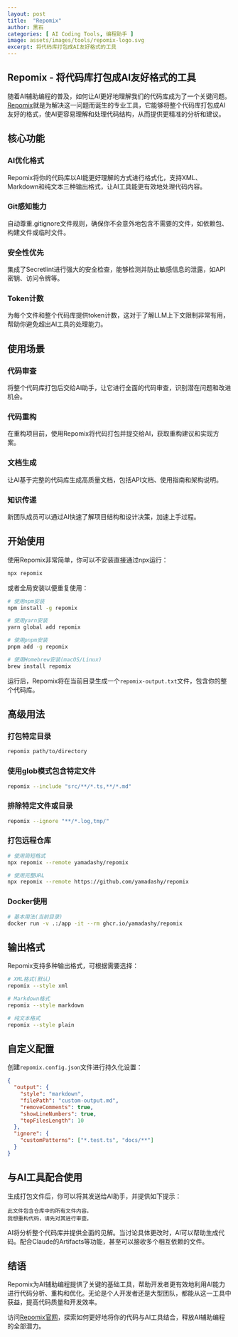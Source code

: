 ```yaml
---
layout: post
title:  "Repomix"
author: 黑石
categories: [ AI Coding Tools, 编程助手 ]
image: assets/images/tools/repomix-logo.svg
excerpt: 将代码库打包成AI友好格式的工具
---
```


## Repomix - 将代码库打包成AI友好格式的工具

随着AI辅助编程的普及，如何让AI更好地理解我们的代码库成为了一个关键问题。[Repomix](https://repomix.com/)就是为解决这一问题而诞生的专业工具，它能够将整个代码库打包成AI友好的格式，使AI更容易理解和处理代码结构，从而提供更精准的分析和建议。

## 核心功能

### AI优化格式

Repomix将你的代码库以AI能更好理解的方式进行格式化，支持XML、Markdown和纯文本三种输出格式，让AI工具能更有效地处理代码内容。

### Git感知能力

自动尊重.gitignore文件规则，确保你不会意外地包含不需要的文件，如依赖包、构建文件或临时文件。

### 安全性优先

集成了Secretlint进行强大的安全检查，能够检测并防止敏感信息的泄露，如API密钥、访问令牌等。

### Token计数

为每个文件和整个代码库提供token计数，这对于了解LLM上下文限制非常有用，帮助你避免超出AI工具的处理能力。

## 使用场景

### 代码审查

将整个代码库打包后交给AI助手，让它进行全面的代码审查，识别潜在问题和改进机会。

### 代码重构

在重构项目前，使用Repomix将代码打包并提交给AI，获取重构建议和实现方案。

### 文档生成

让AI基于完整的代码库生成高质量文档，包括API文档、使用指南和架构说明。

### 知识传递

新团队成员可以通过AI快速了解项目结构和设计决策，加速上手过程。

## 开始使用

使用Repomix非常简单，你可以不安装直接通过npx运行：

```bash
npx repomix
```

或者全局安装以便重复使用：

```bash
# 使用npm安装
npm install -g repomix

# 使用yarn安装
yarn global add repomix

# 使用pnpm安装
pnpm add -g repomix

# 使用Homebrew安装(macOS/Linux)
brew install repomix
```

运行后，Repomix将在当前目录生成一个`repomix-output.txt`文件，包含你的整个代码库。

## 高级用法

### 打包特定目录

```bash
repomix path/to/directory
```

### 使用glob模式包含特定文件

```bash
repomix --include "src/**/*.ts,**/*.md"
```

### 排除特定文件或目录

```bash
repomix --ignore "**/*.log,tmp/"
```

### 打包远程仓库

```bash
# 使用简短格式
npx repomix --remote yamadashy/repomix

# 使用完整URL
npx repomix --remote https://github.com/yamadashy/repomix
```

### Docker使用

```bash
# 基本用法(当前目录)
docker run -v .:/app -it --rm ghcr.io/yamadashy/repomix
```

## 输出格式

Repomix支持多种输出格式，可根据需要选择：

```bash
# XML格式(默认)
repomix --style xml

# Markdown格式
repomix --style markdown

# 纯文本格式
repomix --style plain
```

## 自定义配置

创建`repomix.config.json`文件进行持久化设置：

```json
{
  "output": {
    "style": "markdown",
    "filePath": "custom-output.md",
    "removeComments": true,
    "showLineNumbers": true,
    "topFilesLength": 10
  },
  "ignore": {
    "customPatterns": ["*.test.ts", "docs/**"]
  }
}
```

## 与AI工具配合使用

生成打包文件后，你可以将其发送给AI助手，并提供如下提示：

```
此文件包含仓库中的所有文件内容。
我想重构代码，请先对其进行审查。
```

AI将分析整个代码库并提供全面的见解。当讨论具体更改时，AI可以帮助生成代码。配合Claude的Artifacts等功能，甚至可以接收多个相互依赖的文件。

## 结语

Repomix为AI辅助编程提供了关键的基础工具，帮助开发者更有效地利用AI能力进行代码分析、重构和优化。无论是个人开发者还是大型团队，都能从这一工具中获益，提高代码质量和开发效率。

访问[Repomix官网](https://repomix.com/)，探索如何更好地将你的代码与AI工具结合，释放AI辅助编程的全部潜力。 